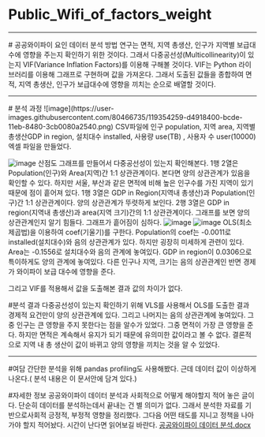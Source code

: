 # Public_Wifi_of_factors_weight
<hr>
# 공공와이파이 요인 데이터 분석 방법
연구는 면적, 지역 총생산, 인구가 지역별 보급대수에 영향을 주는지 확인하기 위한 것이다. 그래서 다중공선성(Multicollinearity)이 있는지 VIF(Variance Inflation Factors)를 이용해 구해볼 것이다.
VIF는 Python 라이브러리를 이용해 그래프로 구현하며 값을 가져온다. 그래서 도출된 값들을 종합하여 면적, 지역 총생산, 인구가 보급대수에 영향을 끼치는 순으로 배열할 것이다.  
<hr>
# 분석 과정
![image](https://user-images.githubusercontent.com/80466735/119354259-d4918400-bcde-11eb-8480-3cb0080a2540.png)
CSV파일에 인구 population, 지역 area, 지역별 총생산GDP in region, 설치대수 installed, 사용량 use(TB) , 사용자 수 user(10000) 엑셀 파일을 만들었다.

![image](https://user-images.githubusercontent.com/80466735/119354279-da876500-bcde-11eb-918c-87e57549e9ce.png)
산점도 그래프를 만들어서 다중공선성이 있는지 확인해본다. 1행 2열은 Population(인구)와 Area(지역)간 1:1 상관관계이다. 본다면 양의 상관관계가 있음을 확인할 수 있다. 하지만 서울, 부산과 같은 면적에 비해 높은 인구수를 가진 지역이 있기 때문에 점이 흩어져 있다. 1행 3열은 GDP in Region(지역내 총생산)과 Population(인구)간 1:1 상관관계이다. 양의 상관관계가 뚜렷하게 보인다. 2행 3열은 GDP in region(지역내 총생산)과 area(지역 크기)간의 1:1 상관관계이다. 그래프를 보면 양의 상관관계인지 알기 힘들다. 그래프가 흩어짐이 심하다. 
![image](https://user-images.githubusercontent.com/80466735/119354295-e1ae7300-bcde-11eb-89d6-16c54857546d.png)
![image](https://user-images.githubusercontent.com/80466735/119354303-e2dfa000-bcde-11eb-9632-8c5788376dd3.png)
OLS(최소제곱법)을 이용하여 coef(기울기)를 구한다. Population의 coef는 -0.0011로 installed(설치대수)와 음의 상관관계가 있다. 하지만 굉장히 미세하게 관련이 있다. Area는 -0.1556로 설치대수와 음의 관계에 놓여있다.
GDP in region이 0.0306으로 특이하게도 양의 관계에 놓여있다. 다른 인구나 지역, 크기는 음의 상관관계인 반면 경제가 와이파이 보급 대수에 영향을 준다.

그리고 VIF를 적용해서 값을 도출해본 결과 값의 차이가 없다. 

#분석 결과
다중공선성이 있는지 확인하기 위해 VLS를 사용해서 OLS를 도출한 결과 경제적 요건만이 양의 상관관계에 있다. 그리고 나머지는 음의 상관관계에 놓여있다. 그중 인구는 큰 영향을 주지 못한다는 점을 알수가 있었다. 그중 면적이 가장 큰 영향을 준다. 하지만 면적은 계속해서 유지가 되기 때문에 유의미한 값이라고 볼 수 없다. 결론적으로 지역 내 총 생산이 값이 바뀌고 양의 영향을 끼치는 것을 알 수 있었다.

<hr>
#여담
간단한 분석을 위해 pandas profiling도 사용해봤다. 근데 데이터 값이 이상하게 나온다.( 분석 내용은 이 문서안에 담겨 있다.)

#자세한 정보
공공와이파이 데이터 분석과 사회적으로 어떻게 해야할지 적어 놓은 글이다. 단순히 데이터를 분석하는데서 끝내는 건 별 의미가 없다. 그래서 분석한 자료를 기반으로사회적 긍정적, 부정적 영향을 정리했다. 그다음 어떤 태도를 지니고 정책을 나아가야 할지 적어놨다. 시간이 난다면 읽어보길 바란다.
[공공와이파이 데이터 분석.docx](https://github.com/cjfghk5697/Public_Wifi_of_factors_weight/files/6532603/default.docx)
